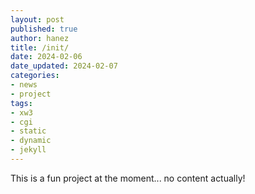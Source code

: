 ```yaml
---
layout: post
published: true
author: hanez
title: /init/
date: 2024-02-06
date_updated: 2024-02-07
categories:
- news
- project
tags:
- xw3
- cgi
- static
- dynamic
- jekyll
---
```


This is a fun project at the moment... no content actually!

